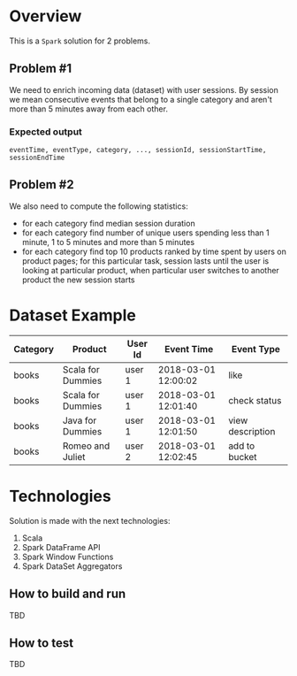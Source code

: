 # Overview

This is a `Spark` solution for 2 problems.

## Problem #1

We need to enrich incoming data (dataset) with user sessions. By session we mean consecutive events that belong to a single category and aren't more than 5 minutes away from each other.

### Expected output

```eventTime, eventType, category, ..., sessionId, sessionStartTime, sessionEndTime```

## Problem #2

We also need to compute the following statistics:
* for each category find median session duration
* for each category find number of unique users spending less than 1 minute, 1 to 5 minutes and more than 5 minutes
* for each category find top 10 products ranked by time spent by users on product pages; for this particular task, session lasts until the user is looking at particular product, when particular user switches to another product the new session starts
 
# Dataset Example

Category  |  Product             |  User Id   |  Event Time          |  Event Type
----------|----------------------|------------|----------------------|--------------
books     |  Scala for Dummies   |  user 1    |  2018-03-01 12:00:02 | like
books     |  Scala for Dummies   |  user 1    |  2018-03-01 12:01:40 | check status
books     |  Java for Dummies    |  user 1    |  2018-03-01 12:01:50 | view description
books     |  Romeo and Juliet    |  user 2    |  2018-03-01 12:02:45 | add to bucket

# Technologies

Solution is made with the next technologies:

1. Scala
2. Spark DataFrame API
3. Spark Window Functions
4. Spark DataSet Aggregators

## How to build and run

TBD

## How to test

TBD

